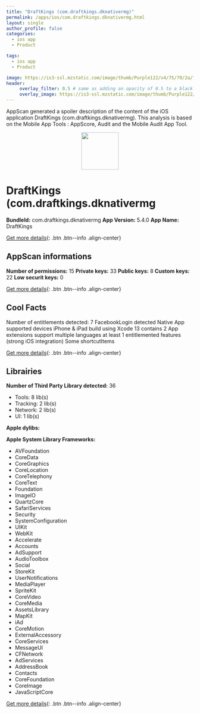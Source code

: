 ```yaml
---
title: "DraftKings (com.draftkings.dknativermg)"
permalink: /apps/ios/com.draftkings.dknativermg.html
layout: single
author_profile: false
categories: 
  - ios app 
  - Product 

tags: 
  - ios app 
  - Product 

image: https://is3-ssl.mzstatic.com/image/thumb/Purple122/v4/75/79/2a/75792a6b-645c-5e82-a8ff-78cbf60a5085/AppIcon-1x_U007emarketing-0-8-0-85-220.png/512x512bb.jpg
header: 
     overlay_filter: 0.5 # same as adding an opacity of 0.5 to a black background
     overlay_image: https://is3-ssl.mzstatic.com/image/thumb/Purple122/v4/75/79/2a/75792a6b-645c-5e82-a8ff-78cbf60a5085/AppIcon-1x_U007emarketing-0-8-0-85-220.png/512x512bb.jpg
---
```

AppScan generated a spoiler description of the content of the iOS application DraftKings (com.draftkings.dknativermg). This analysis is based on the Mobile App Tools : AppScore, Audit and the Mobile Audit App Tool.

  
  
<div style="text-align: center;"><img src="https://is3-ssl.mzstatic.com/image/thumb/Purple122/v4/75/79/2a/75792a6b-645c-5e82-a8ff-78cbf60a5085/AppIcon-1x_U007emarketing-0-8-0-85-220.png/512x512bb.jpg" width="100" height="100"></div>  
  
# DraftKings (com.draftkings.dknativermg

**BundleId:** com.draftkings.dknativermg
**App Version:** 5.4.0
**App Name:** DraftKings


[Get more details](/pricing.html){: .btn .btn--info .align-center}  
  
## AppScan informations 

**Number of permissions:** 15
**Private keys:** 33
**Public keys:** 8
**Custom keys:** 22
**Low securit keys:** 0
  
[Get more details](/pricing.html){: .btn .btn--info .align-center}

## Cool Facts

Number of entitlements detected: 7
FacebookLogin detected
Native App
supported devices iPhone & iPad
build using Xcode 13
contains 2 App extensions
support multiple languages
at least 1 entitlemented features (strong iOS integration)
Some shortcutItems 
  
[Get more details](/pricing.html){: .btn .btn--info .align-center}

## Librairies 
**Number of Third Party Library detected:** 36
- Tools: 8 lib(s)
- Tracking: 2 lib(s)
- Network: 2 lib(s)
- UI: 1 lib(s)

**Apple dylibs:**


**Apple System Library Frameworks:**
- AVFoundation
- CoreData
- CoreGraphics
- CoreLocation
- CoreTelephony
- CoreText
- Foundation
- ImageIO
- QuartzCore
- SafariServices
- Security
- SystemConfiguration
- UIKit
- WebKit
- Accelerate
- Accounts
- AdSupport
- AudioToolbox
- Social
- StoreKit
- UserNotifications
- MediaPlayer
- SpriteKit
- CoreVideo
- CoreMedia
- AssetsLibrary
- MapKit
- iAd
- CoreMotion
- ExternalAccessory
- CoreServices
- MessageUI
- CFNetwork
- AdServices
- AddressBook
- Contacts
- CoreFoundation
- CoreImage
- JavaScriptCore


  
[Get more details](/pricing.html){: .btn .btn--info .align-center}

